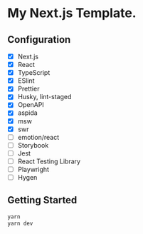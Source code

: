 # My Next.js Template.

## Configuration

- [x] Next.js
- [x] React
- [x] TypeScript
- [x] ESlint
- [x] Prettier
- [x] Husky, lint-staged
- [x] OpenAPI
- [x] aspida
- [x] msw
- [x] swr
- [ ] emotion/react
- [ ] Storybook
- [ ] Jest
- [ ] React Testing Library
- [ ] Playwright
- [ ] Hygen

## Getting Started

```bash
yarn
yarn dev
```
